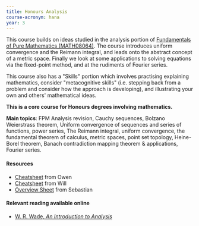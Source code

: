 ```yaml
---
title: Honours Analysis
course-acronym: hana
year: 3
---
```


This course builds on ideas studied in the analysis portion of [Fundamentals of Pure Mathematics (MATH08064)](/math2/#fundamentals-of-pure-mathematics). The course introduces uniform convergence and the Reimann integral, and leads onto the abstract concept of a metric space.  Finally we look at some applications to solving equations via the fixed-point method, and at the rudiments of Fourier series.

This course also has a "Skills" portion which involves practising explaining mathematics, consider "metacognitive skills" (i.e. stepping back from a problem and consider how the approach is developing), and illustrating your own and others' mathematical ideas.

**This is a core course for Honours degrees involving mathematics.**

**Main topics**: FPM Analysis revision, Cauchy sequences, Bolzano Weierstrass theorem, Uniform convergence of sequences and series of functions, power series, The Reimann integral, uniform convergence, the fundamental theorem of calculus,  metric spaces, point set topology, Heine-Borel theorem, Banach contradiction mapping theorem & applications, Fourier series.

#### Resources

- [Cheatsheet](resources/math3/hana/Analysis.pdf) from Owen
- [Cheatsheet](resources/math3/hana/Analysis_Formula_Sheet.pdf) from Will
- [Overview Sheet](https://github.com/smueksch/real-analysis-overview) from Sebastian

#### Relevant reading available online

- [W. R. Wade, *An Introduction to Analysis*](https://discovered.ed.ac.uk/primo-explore/fulldisplay?docid=44UOE_ALMA51221540550002466&vid=44UOE_VU2&search_scope=default_scope&tab=default_tab&lang=en_US&context=L)